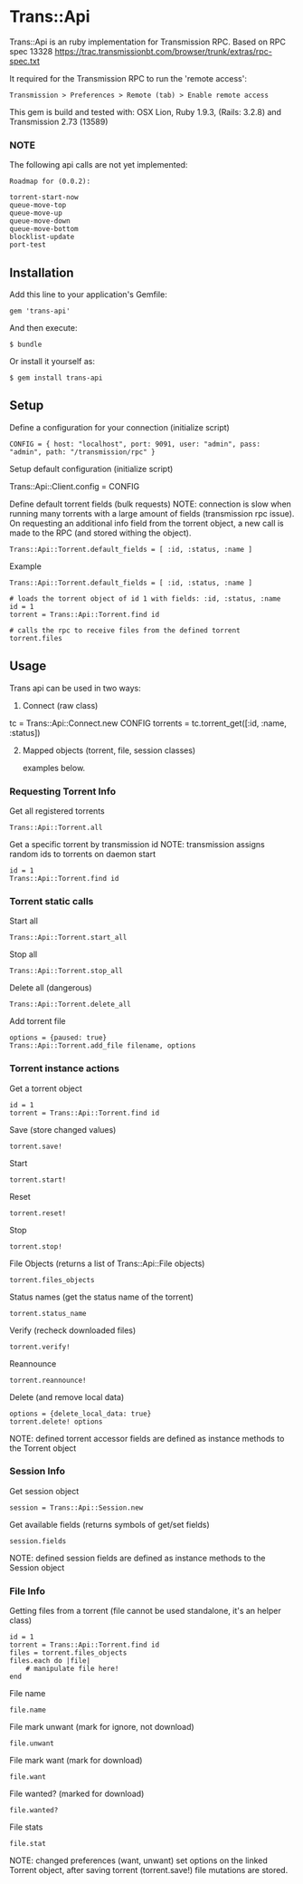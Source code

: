 # Trans::Api

Trans::Api is an ruby implementation for Transmission RPC. Based on RPC spec 13328
https://trac.transmissionbt.com/browser/trunk/extras/rpc-spec.txt

It required for the Transmission RPC to run the 'remote access':

	Transmission > Preferences > Remote (tab) > Enable remote access

This gem is build and tested with: OSX Lion, Ruby 1.9.3, (Rails: 3.2.8) and Transmission 2.73 (13589)

### NOTE

The following api calls are not yet implemented:

	Roadmap for (0.0.2):

	torrent-start-now
	queue-move-top
	queue-move-up
	queue-move-down
	queue-move-bottom
	blocklist-update
	port-test

## Installation

Add this line to your application's Gemfile:

    gem 'trans-api'

And then execute:

    $ bundle

Or install it yourself as:

    $ gem install trans-api


## Setup

Define a configuration for your connection (initialize script)

	CONFIG = { host: "localhost", port: 9091, user: "admin", pass: "admin", path: "/transmission/rpc" }

Setup default configuration (initialize script)

  Trans::Api::Client.config = CONFIG

Define default torrent fields (bulk requests)
NOTE: connection is slow when running many torrents with a large amount of fields (transmission rpc issue).
On requesting an additional info field from the torrent object, a new call is made to the RPC (and stored
withing the object).

	Trans::Api::Torrent.default_fields = [ :id, :status, :name ]

Example

	Trans::Api::Torrent.default_fields = [ :id, :status, :name ]

	# loads the torrent object of id 1 with fields: :id, :status, :name
	id = 1
	torrent = Trans::Api::Torrent.find id

	# calls the rpc to receive files from the defined torrent
	torrent.files


## Usage

Trans api can be used in two ways:


1. Connect (raw class)

  tc = Trans::Api::Connect.new CONFIG
  torrents = tc.torrent_get([:id, :name, :status])

2. Mapped objects (torrent, file, session classes)

	examples below.


### Requesting Torrent Info

Get all registered torrents

	Trans::Api::Torrent.all

Get a specific torrent by transmission id
NOTE: transmission assigns random ids to torrents on daemon start

	id = 1
	Trans::Api::Torrent.find id


### Torrent static calls

Start all

	Trans::Api::Torrent.start_all

Stop all

	Trans::Api::Torrent.stop_all

Delete all (dangerous)

	Trans::Api::Torrent.delete_all

Add torrent file

	options = {paused: true}
	Trans::Api::Torrent.add_file filename, options


### Torrent instance actions

Get a torrent object

	id = 1
	torrent = Trans::Api::Torrent.find id

Save (store changed values)

	torrent.save!

Start

	torrent.start!

Reset

	torrent.reset!

Stop

	torrent.stop!

File Objects (returns a list of Trans::Api::File objects)

	torrent.files_objects

Status names (get the status name of the torrent)

	torrent.status_name

Verify (recheck downloaded files)

	torrent.verify!

Reannounce

	torrent.reannounce!

Delete (and remove local data)

	options = {delete_local_data: true}
	torrent.delete! options

NOTE: defined torrent accessor fields are defined as instance methods to the Torrent object


### Session Info

Get session object

	session = Trans::Api::Session.new

Get available fields (returns symbols of get/set fields)

	session.fields

NOTE: defined session fields are defined as instance methods to the Session object


### File Info

Getting files from a torrent (file cannot be used standalone, it's an helper class)

	id = 1
	torrent = Trans::Api::Torrent.find id
	files = torrent.files_objects
	files.each do |file|
		# manipulate file here!
	end

File name

	file.name

File mark unwant (mark for ignore, not download)

	file.unwant

File mark want (mark for download)

	file.want

File wanted? (marked for download)

	file.wanted?

File stats

	file.stat

NOTE: changed preferences (want, unwant) set options on the linked Torrent object, after saving torrent (torrent.save!) file mutations are stored.

